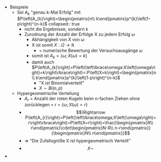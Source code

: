 - Beispiele
	- Sei $A_{k}$ "genau k-Mal Erfolg" mit $P\left(A_{k}\right)=\begin{pmatrix}n\\ k\end{pmatrix}p^{k}\left(1-p\right)^{n-k}$
	  collapsed:: true
		- nicht die Ergebnisse, sondern k
		- Zurodnung der Anzahl der Erfolge X zu jedem Erfolg $\omega$
			- Abhängigkeit von X von $\omega$
			- X ist somit $X:\Omega\rightarrow\mathbb{R}$
				- = numerische Bewertung der Versuchsausgänge $\omega$
			- somit ist $A_{k}=\left\lbrace\omega;X\left(\omega\right)=k\right\rbrace$
			- damit auch $P\left(A_{k}\right)=P\left(\left\lbrace\omega:X\left(\omega\right)=k\right\rbrace\right)=:P\left(X=k\right)=\begin{pmatrix}n\\ k\end{pmatrix}p^{k}\left(1-p\right)^{n-k}$
				- "X ist Binomialverteilt"
				- $X\sim Bi\left(n,p\right)$
	- Hypergeometrische Verteilung
		- $A_{r}$ = Anzahl der roten Kugeln beim n-fachen Ziehen ohne zurücklegen = r = $\left\lbrace\omega;X\left(\omega\right)=r\right\rbrace$
		- $$\Rightarrow P\left(A_{r}\right)=P\left(\left\lbrace\omega;X\left(\omega\right)=r\right\rbrace\right)=P\left(X=r\right)=\frac{\begin{pmatrix}R\\ r\end{pmatrix}\cdot\begin{pmatrix}N-R\\ n-r\end{pmatrix}}{\begin{pmatrix}N\\ n\end{pmatrix}}$$
		- => "Die Zufallsgröße X ist hypergeometrisch Verteilt"
		- $$X\sim$$
-
